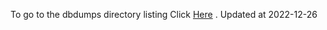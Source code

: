 To go to the dbdumps directory listing Click [Here](https://ipfs.io/ipfs/bafkreihxluvm3wvvjs37tlxkutxlvypngj56z34bphr2w5gyp5oia63dwm) . Updated at 2022-12-26